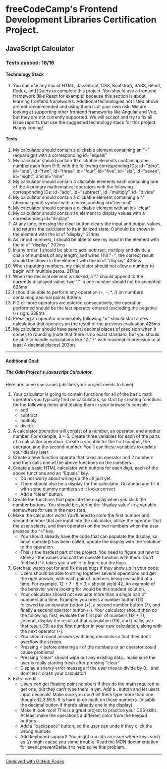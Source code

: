 # freeCodeCamp's Frontend Development Libraries Certification Project.
## JavaScript Calculator
### Tests passed: 16/16
#### Technology Stack
1. You can use any mix of HTML, JavaScript, CSS, Bootstrap, SASS, React, Redux, and jQuery to complete this project. You should use a frontend framework (like React for example) because this section is about learning frontend frameworks. Additional technologies not listed above are not recommended and using them is at your own risk. We are looking at supporting other frontend frameworks like Angular and Vue, but they are not currently supported. We will accept and try to fix all issue reports that use the suggested technology stack for this project. Happy coding!

#### Tests
1. My calculator should contain a clickable element containing an "=" (equal sign) with a corresponding id="equals"
2. My calculator should contain 10 clickable elements containing one number each from 0-9, with the following corresponding IDs: id="zero", id="one", id="two", id="three", id="four", id="five", id="six", id="seven", id="eight", and id="nine"
3. My calculator should contain 4 clickable elements each containing one of the 4 primary mathematical operators with the following corresponding IDs: id="add", id="subtract", id="multiply", id="divide"
4. My calculator should contain a clickable element containing a "." (decimal point) symbol with a corresponding id="decimal"
5. My calculator should contain a clickable element with an id="clear"
6. My calculator should contain an element to display values with a corresponding id="display"
7. At any time, pressing the clear button clears the input and output values, and returns the calculator to its initialized state; 0 should be shown in the element with the id of "display" 214ms
8. As I input numbers, I should be able to see my input in the element with the id of "display" 202ms
9. In any order, I should be able to add, subtract, multiply and divide a chain of numbers of any length, and when I hit "=", the correct result should be shown in the element with the id of "display" 423ms
10. When inputting numbers, my calculator should not allow a number to begin with multiple zeros. 217ms
11. When the decimal element is clicked, a "." should append to the currently displayed value; two "." in one number should not be accepted 625ms
12. I should be able to perform any operation (+, -, *, /) on numbers containing decimal points 840ms
13. If 2 or more operators are entered consecutively, the operation performed should be the last operator entered (excluding the negative (-) sign. 638ms
14. Pressing an operator immediately following "=" should start a new calculation that operates on the result of the previous evaluation 425ms
15. My calculator should have several decimal places of precision when it comes to rounding (note that there is no exact standard, but you should be able to handle calculations like "2 / 7" with reasonable precision to at least 4 decimal places) 203ms
***
#### Additional Goal:
##### The Odin Project's Javascript Calculator.
Here are some use cases (abilities your project needs to have):

1. Your calculator is going to contain functions for all of the basic math operators you typically find on calculators, so start by creating functions for the following items and testing them in your browser’s console.
     - add
     - subtract
     - multiply
     - divide
1. A calculator operation will consist of a number, an operator, and another number. For example, 3 + 5. Create three variables for each of the parts of a calculator operation. Create a variable for the first number, the operator, and the second number. You’ll use these variables to update your display later.
1. Create a new function operate that takes an operator and 2 numbers and then calls one of the above functions on the numbers.
1. Create a basic HTML calculator with buttons for each digit, each of the above functions and an “Equals” key.
     - Do not worry about wiring up the JS just yet.
     - There should also be a display for the calculator. Go ahead and fill it with some dummy numbers so it looks correct.
     - Add a “clear” button.
1. Create the functions that populate the display when you click the number buttons. You should be storing the ‘display value’ in a variable somewhere for use in the next step.
1. Make the calculator work! You’ll need to store the first number and second number that are input into the calculator, utilize the operator that the user selects, and then operate() on the two numbers when the user presses the “=” key.
     - You should already have the code that can populate the display, so once operate() has been called, update the display with the ‘solution’ to the operation.
     - This is the hardest part of the project. You need to figure out how to store all the values and call the operate function with them. Don’t feel bad if it takes you a while to figure out the logic.
1. Gotchas: watch out for and fix these bugs if they show up in your code:
     - Users should be able to string together several operations and get the right answer, with each pair of numbers being evaluated at a time. For example, 12 + 7 - 5 * 3 = should yield 42. An example of the behavior we’re looking for would be this student solution.
     - Your calculator should not evaluate more than a single pair of numbers at a time. Example: you press a number button (12), followed by an operator button (+), a second number button (7), and finally a second operator button (-). Your calculator should then do the following: first, evaluate the first pair of numbers (12 + 7), second, display the result of that calculation (19), and finally, use that result (19) as the first number in your new calculation, along with the next operator (-).
     - You should round answers with long decimals so that they don’t overflow the screen.
     - Pressing = before entering all of the numbers or an operator could cause problems!
     - Pressing “clear” should wipe out any existing data.. make sure the user is really starting fresh after pressing “clear”
     - Display a snarky error message if the user tries to divide by 0… and don’t let it crash your calculator!
1. Extra credit
     - Users can get floating point numbers if they do the math required to get one, but they can’t type them in yet. Add a . button and let users input decimals! Make sure you don’t let them type more than one though: 12.3.56.5. It is hard to do math on these numbers. (disable the decimal button if there’s already one in the display)
     - Make it look nice! This is a great project to practice your CSS skills. At least make the operations a different color from the keypad buttons.
     - Add a “backspace” button, so the user can undo if they click the wrong number.
     - Add keyboard support! You might run into an issue where keys such as (/) might cause you some trouble. Read the MDN documentation for event.preventDefault to help solve this problem.
*** 

[Deployed with GitHub Pages](https://imvbhargav/github.io/Calculator)
